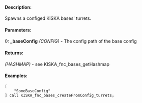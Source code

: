 #### Description:
Spawns a configed KISKA bases' turrets.

#### Parameters:
0: **_baseConfig** *(CONFIG)* - The config path of the base config

#### Returns:
*(HASHMAP)* - see KISKA_fnc_bases_getHashmap

#### Examples:
```sqf
[
    "SomeBaseConfig"
] call KISKA_fnc_bases_createFromConfig_turrets;
```

